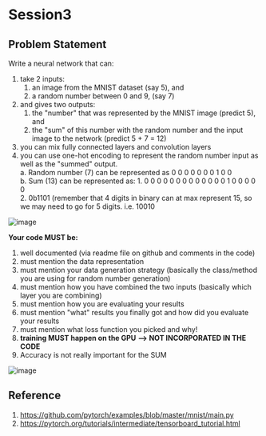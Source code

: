 # Session3

## Problem Statement

Write a neural network that can:
1. take 2 inputs:  
    1. an image from the MNIST dataset (say 5), and  
    2. a random number between 0 and 9, (say 7)
2. and gives two outputs:  
    1. the "number" that was represented by the MNIST image (predict 5), and  
    2. the "sum" of this number with the random number and the input image to the network (predict 5 + 7 = 12)
3. you can mix fully connected layers and convolution layers  
4. you can use one-hot encoding to represent the random number input as well as the "summed" output.  
    a. Random number (7) can be represented as 0 0 0 0 0 0 0 1 0 0  
    b. Sum (13) can be represented as: 
        1. 0 0 0 0 0 0 0 0 0 0 0 0 0 1 0 0 0 0 0  
        2. 0b1101 (remember that 4 digits in binary can at max represent 15, so we may need to go for 5 digits. i.e. 10010


![image](https://user-images.githubusercontent.com/30425824/136686498-1fb5e23f-1483-4ca9-9e7d-fc99c9536494.png)

**Your code MUST be:**
1. well documented (via readme file on github and comments in the code)  
2. must mention the data representation  
3. must mention your data generation strategy (basically the class/method you are using for random number generation)  
4. must mention how you have combined the two inputs (basically which layer you are combining)  
5. must mention how you are evaluating your results   
6. must mention "what" results you finally got and how did you evaluate your results  
7. must mention what loss function you picked and why!  
8. **training MUST happen on the GPU** **--> NOT INCORPORATED IN THE CODE**  
9. Accuracy is not really important for the SUM  


![image](https://user-images.githubusercontent.com/30425824/136686451-088e9e4b-615a-4cdd-b7fc-988cbff896ef.png)

## Reference
1. https://github.com/pytorch/examples/blob/master/mnist/main.py
2. https://pytorch.org/tutorials/intermediate/tensorboard_tutorial.html
